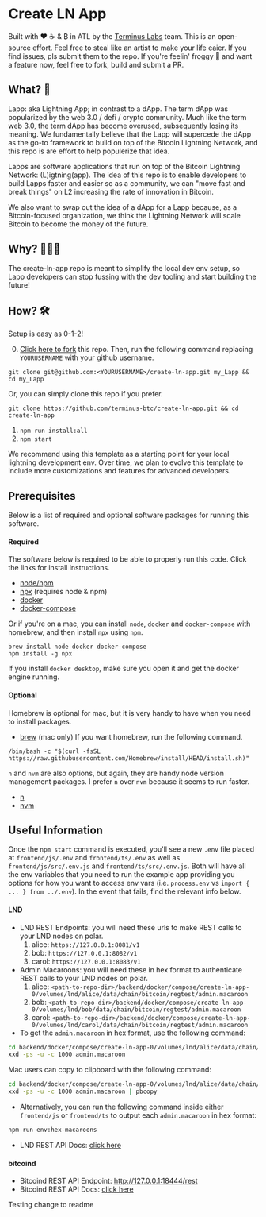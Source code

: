 # Create LN App
Built with ❤️ ☕️ & ₿ in ATL by the [Terminus Labs](https://terminus.money/) team. This is an open-source
effort. Feel free to steal like an artist to make your life eaier. If you find issues, pls submit them
to the repo. If you're feelin' froggy 🐸 and want a feature now, feel free to fork, build and submit a PR.
## What? 🧐
Lapp: aka Lightning App; in contrast to a dApp. The term dApp was popularized by the web 3.0 / defi / crypto community. Much like the term web 3.0, the term dApp has become overused, subsequently losing its meaning. We fundamentally believe that the Lapp will supercede the dApp as the go-to framework
to build on top of the Bitcoin Lightning Network, and this repo is are effort to help populerize that idea.

Lapps are software applications that run on top of the Bitcoin Lightning Network: (L)igtning(app).
The idea of this repo is to enable developers to build Lapps faster and easier so as a community, we can "move fast and break things" on L2 increasing the rate of innovation in Bitcoin.

We also want to swap out the idea of a dApp for a Lapp because, as a Bitcoin-focused organization, we think the Lightning Network will scale Bitcoin to become the money of the future.

## Why? 🤷🏼‍♂️
The create-ln-app repo is meant to simplify the local dev env setup, so Lapp developers can stop fussing with the dev tooling and start building the future!

## How? 🛠
Setup is easy as 0-1-2!

0. [Click here to fork](https://github.com/terminus-btc/create-ln-app/fork) this repo. Then, run the following command replacing `YOURUSERNAME` with your github username.

```
git clone git@github.com:<YOURUSERNAME>/create-ln-app.git my_Lapp && cd my_Lapp
```

Or, you can simply clone this repo if you prefer.

```
git clone https://github.com/terminus-btc/create-ln-app.git && cd create-ln-app
```

1. `npm run install:all`
2. `npm start`

We recommend using this template as a starting point for your local lightning development env.
Over time, we plan to evolve this template to include more customizations and features for advanced
developers.

## Prerequisites
Below is a list of required and optional software packages for running this software.
#### Required
The software below is required to be able to properly run this code. Click the links for install instructions.
- [node/npm](https://nodejs.org/en/download/package-manager/)
- [npx](https://www.npmjs.com/package/npx) (requires node & npm)
- [docker](https://docs.docker.com/engine/install/)
- [docker-compose](https://docs.docker.com/compose/install/)

Or if you're on a mac, you can install `node`, `docker` and `docker-compose` with homebrew, and then
install `npx` using `npm`.
```
brew install node docker docker-compose
npm install -g npx
```

If you install `docker desktop`, make sure you open it and get the docker engine running.

#### Optional
Homebrew is optional for mac, but it is very handy to have when you need to install packages.
- [brew](https://brew.sh/) (mac only)
If you want homebrew, run the following command.
```
/bin/bash -c "$(curl -fsSL https://raw.githubusercontent.com/Homebrew/install/HEAD/install.sh)"
```

 `n` and `nvm` are also options, but again, they are handy node version management packages.
I prefer `n` over `nvm` because it seems to run faster.
- [n](https://www.npmjs.com/package/n)
- [nvm](https://github.com/nvm-sh/nvm#installing-and-updating)

## Useful Information
Once the `npm start` command is executed, you'll see a new `.env` file placed at `frontend/js/.env` and `frontend/ts/.env` as well as `frontend/js/src/.env.js` and `frontend/ts/src/.env.js`. Both will have all the env variables that you need to run the example app providing you options for how you want to access env vars (i.e. `process.env` vs `import { ... } from ../.env`). In the event that fails, find the relevant info below.

#### LND
- LND REST Endpoints: you will need these urls to make REST calls to your LND nodes on polar.
  1. alice: `https://127.0.0.1:8081/v1`
  2. bob: `https://127.0.0.1:8082/v1`
  3. carol: `https://127.0.0.1:8083/v1`
- Admin Macaroons: you will need these in hex format to authenticate REST calls to your LND nodes on polar.
  1. alice: `<path-to-repo-dir>/backend/docker/compose/create-ln-app-0/volumes/lnd/alice/data/chain/bitcoin/regtest/admin.macaroon`
  2. bob: `<path-to-repo-dir>/backend/docker/compose/create-ln-app-0/volumes/lnd/bob/data/chain/bitcoin/regtest/admin.macaroon`
  3. carol: `<path-to-repo-dir>/backend/docker/compose/create-ln-app-0/volumes/lnd/carol/data/chain/bitcoin/regtest/admin.macaroon`
- To get the `admin.macaroon` in hex format, use the following command:
```sh
cd backend/docker/compose/create-ln-app-0/volumes/lnd/alice/data/chain/bitcoin/regtest
xxd -ps -u -c 1000 admin.macaroon
```
Mac users can copy to clipboard with the following command:
```sh
cd backend/docker/compose/create-ln-app-0/volumes/lnd/alice/data/chain/bitcoin/regtest
xxd -ps -u -c 1000 admin.macaroon | pbcopy
```
- Alternatively, you can run the following command inside either `frontend/js` or `frontend/ts` to output each `admin.macaroon` in hex format:
```sh
npm run env:hex-macaroons
```
- LND REST API Docs: [click here](https://api.lightning.community/#lnd-rest-api-reference)

#### bitcoind
- Bitcoind REST API Endpoint: http://127.0.0.1:18444/rest
- Bitcoind REST API Docs: [click here](https://github.com/bitcoin/bitcoin/blob/master/doc/REST-interface.md)

Testing change to readme